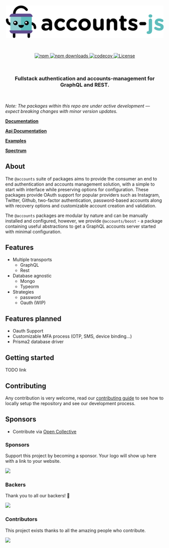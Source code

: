 <p align="center">
  <a href="https://www.accountsjs.com">
    <img alt="accounts-js logo" src="https://github.com/accounts-js/accounts/blob/master/website/static/img/logo.png?raw=true" width="500">
  </a>
</p>

<br>

<p align="center">
  <a href="https://www.npmjs.com/package/@accounts/server">
   <img alt="npm" src="https://img.shields.io/npm/v/@accounts/server">
  </a>
  <a href="https://github.com/accounts-js/accounts/blob/master/LICENSE">
   <img alt="npm downloads" src="https://img.shields.io/npm/dm/@accounts/server">
  </a>
  <a href="https://codecov.io/gh/accounts-js/accounts">
   <img alt="codecov" src="https://img.shields.io/codecov/c/github/accounts-js/accounts">
  </a>
  <a href="https://github.com/accounts-js/accounts/blob/master/LICENSE">
   <img alt="License" src="https://img.shields.io/github/license/accounts-js/accounts">
  </a>
</p>

<br>

<h3 align="center">
  Fullstack authentication and accounts-management for GraphQL and REST.
</h3>

<br>

_Note: The packages within this repo are under active development — expect breaking changes with minor version updates._

**[Documentation](https://accounts-js.netlify.com/docs/getting-started)**

**[Api Documentation](https://accounts-js.netlify.com/docs/api/server/index)**

**[Examples](https://github.com/accounts-js/accounts/tree/master/examples)**

**[Spectrum](https://spectrum.chat/accounts-js)**

## About

The `@accounts` suite of packages aims to provide the consumer an end to end authentication and accounts management solution, with a simple to start with interface while preserving options for configuration. These packages provide OAuth support for popular providers such as Instagram, Twitter, Github, two-factor authentication, password-based accounts along with recovery options and customizable account creation and validation.

The `@accounts` packages are modular by nature and can be manually installed and configured, however, we provide `@accounts/boost` - a package containing useful abstractions to get a GraphQL accounts server started with minimal configuration.

## Features

- Multiple transports
  - GraphQL
  - Rest
- Database agnostic
  - Mongo
  - Typeorm
- Strategies
  - password
  - Oauth (WIP)

## Features planned

- Oauth Support
- Customizable MFA process (OTP, SMS, device binding...)
- Prisma2 database driver

## Getting started

TODO link

## Contributing

Any contribution is very welcome, read our [contributing guide](CONTRIBUTING.md) to see how to locally setup the repository and see our development process.

## Sponsors

- Contribute via [Open Collective](https://opencollective.com/accounts-js)

### Sponsors

Support this project by becoming a sponsor. Your logo will show up here with a link to your website.

<a href="https://github.com/accounts-js/accounts/graphs/contributors"><img src="https://opencollective.com/accounts-js/sponsors.svg?width=890" /></a>

### Backers

Thank you to all our backers! 🙏

<a href="https://opencollective.com/accounts-js#backers" target="_blank"><img src="https://opencollective.com/accounts-js/backers.svg?width=890" /></a>

### Contributors

This project exists thanks to all the amazing people who contribute.

<a href="https://github.com/accounts-js/accounts/graphs/contributors"><img src="https://opencollective.com/accounts-js/contributors.svg?width=890" /></a>
